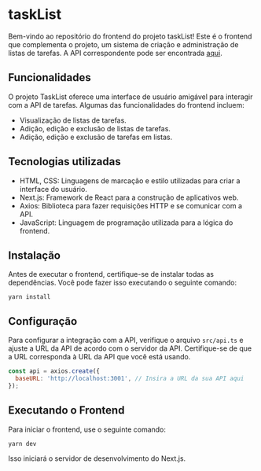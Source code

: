 # taskList 

Bem-vindo ao repositório do frontend do projeto taskList! Este é o frontend que complementa o projeto, um sistema de criação e administração de listas de tarefas. A API correspondente pode ser encontrada [aqui](https://github.com/Kayykky/taskList-api).

## Funcionalidades

O projeto TaskList oferece uma interface de usuário amigável para interagir com a API de tarefas. Algumas das funcionalidades do frontend incluem:

- Visualização de listas de tarefas.
- Adição, edição e exclusão de listas de tarefas.
- Adição, edição e exclusão de tarefas em listas.

## Tecnologias utilizadas

- HTML, CSS: Linguagens de marcação e estilo utilizadas para criar a interface do usuário.
- Next.js: Framework de React para a construção de aplicativos web.
- Axios: Biblioteca para fazer requisições HTTP e se comunicar com a API.
- JavaScript: Linguagem de programação utilizada para a lógica do frontend.

## Instalação

Antes de executar o frontend, certifique-se de instalar todas as dependências. Você pode fazer isso executando o seguinte comando:

```shell
yarn install
```

## Configuração

Para configurar a integração com a API, verifique o arquivo `src/api.ts` e ajuste a URL da API de acordo com o servidor da API. Certifique-se de que a URL corresponda à URL da API que você está usando.

```javascript
const api = axios.create({
  baseURL: 'http://localhost:3001', // Insira a URL da sua API aqui
});
```

## Executando o Frontend

Para iniciar o frontend, use o seguinte comando:

```shell
yarn dev
```

Isso iniciará o servidor de desenvolvimento do Next.js.
 

